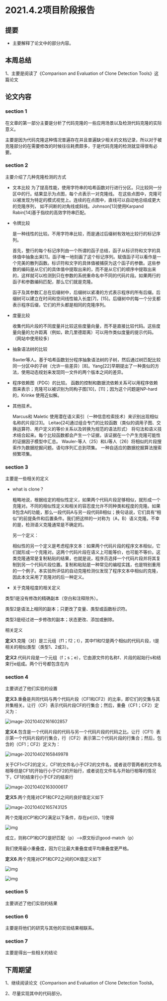 # 2021.4.2项目阶段报告
## 提要
- 主要解释了论文中的部分内容。

## 本周总结
1、主要是阅读了《Comparison and Evaluation of Clone Detection Tools》这篇论文

## 论文内容

### section 1

在文章的第一部分主要是分析了代码克隆的一些应用场景以及检测代码克隆的实际意义。

主要是因为代码克隆这种情况普遍存在并且普遍缺少相关的文档记录，所以对于被克隆部分的在需要修改的时候往往耗费颇多，于是代码克隆的检测就显得很有必要。

### section 2

主要介绍了几种克隆检测的方式
- 文本比较
	为了提高性能，使用字符串的哈希函数对行进行分区。只比较同一分区中的行。结果显示为点图，每个点表示一对克隆线。
	在这些点图中，克隆可以被发现为特定的模式视觉上。连续的在点图中，直线可以自动地总结成更大的克隆序列，
	如不间断的对角线或斜线。Johnson[13]使用Karpand Rabin[14]基于指纹的高效字符串匹配。
	
- 令牌比较

  是一种线性的比较。不用字符串比较，而是通过后缀树有效地比较行的标记序列。

  首先，整行的每个标记序列由一个所谓的函子总结，函子从标识符和文字的具体值中抽象出来[1]。函子唯一地刻画了这个标记序列。赋值函子可以看作是一个完美的散列函数。标识符和文字的具体值被捕获为这个函子的参数。这些参数的编码是从它们的具体值中提取出来的，而不是从它们的顺序中提取出来的，这样就可以检测到只在参数的系统重命名中不同的代码片段。如果两行的函子和参数编码匹配，那么它们就是克隆。

  函子及其参数汇总在后缀树中，后缀树以紧凑的方式表示程序的所有后缀。后缀树可以建立在时间和空间线性输入长度[7]，[15]。后缀树中的每一个分支都表示程序后缀，它们的开头都是相同的克隆序列。

- 度量比较

	收集代码片段的不同度量并比较这些度量向量，而不是直接比较代码。这些度量向量的允许距离（例如，欧几里德距离）可以用作类似度量的提示代码。（网站中使用较多）
	
- 抽象语法树的比较

  Baxter等人。基于哈希函数划分程序抽象语法树的子树，然后通过树匹配比较同一分区中的子树（允许一些差异）[8]。Yang[22]早期提出了一种类似的方法，使用动态规划来发现同一文件的两个版本之间的差异。

- 程序依赖图（PDG）的比较。
	函数的控制和数据流依赖关系可以用程序依赖图来表示；克隆可以被识别为同构子图[10]，[11]；因为这个问题是NP-hard的，Krinke 使用近似解。
  
- 其他技术。

  Marcus和 Maletic 使用潜在语义索引（一种信息检索技术）来识别出现相似名称的片段[23]。
  Leitao[24]通过组合专门的比较函数（类似的调用子图、交换运算符、用户定义的等价关系以及转换为规范的语法形式）
  将句法和语义技术结合起来。每个比较函数都会产生一个证据，该证据在一个产生克隆可能性的证据因子模型中汇总。
  Wauler-等人（25）和Li等人（26）将相似的片段搜索作为数据挖掘问题。语句序列汇总到项集。
  一种自适应的数据挖掘算法搜索频繁项集。

### section 3

主要是一些相关的定义

- what is clone？

  粗略地说，根据给定的相似性定义，如果两个代码片段足够相似，就形成一个克隆对。不同的相似性定义和相关的容忍度允许不同种类和程度的克隆。如果B包含A的功能，那么一段代码A与另一段代码B相似；换句话说，它们具有“相似”的前提条件和后置条件。我们把这样的一对称为（A，B）语义克隆。不幸的是，检测语义克隆通常是不确定的。

  另一个定义：

  相似性的另一个定义是考虑程序文本：如果两个代码片段的程序文本相似，它们就形成一个克隆对。这两个代码片段在语义上可能等价，也可能不等价。这类克隆通常是复制粘贴的结果，也就是说，程序员选择一个代码片段并将其复制到另一个代码片段位置。复制和粘贴是一种常见的编程实践，也是特别重用的一个例子。本实验所评估的自动克隆检测仪发现了程序文本中相似的克隆，因此本文采用了克隆对的后一种定义。

-  关于克隆程度的相关定义

  类型1是没有修改的精确副本（空白和注释除外）。

  类型2是语法上相同的副本；只更改了变量、类型或函数标识符。

  类型3是经过进一步修改的副本；状态更改、添加或删除。

  相关定义

  **定义1**.克隆（对）是三元组（f1；f2；t），其中f1和f2是两个相似的代码片段，t是相关的相似类型（类型1、2或3）。

  **定义2**.代码片段是一个元组（f；s；e），它由源文件的名称f、片段的起始行s和结束行e组成。两个行号都包含在内

### section 4

主要讲述了他们实验的设置

**定义3**.重叠是共同代码与两个代码片段（CF1和CF2）的比率，即它们的交集与其并集相关。让行（CF）表示代码片段CF的行集合；然后，重叠（CF1；CF2）定义为：

![image-20210402161602857](C:\Users\60917\AppData\Roaming\Typora\typora-user-images\image-20210402161602857.png)

**定义4**.包含是一个代码片段的代码与另一个代码片段的代码之比。让行（CF1）表示第一个代码片段的行集合，行（CF2）表示第二个代码片段的行集合；然后，包含的（CF1；CF2）定义为：

![image-20210402165849978](C:\Users\60917\AppData\Roaming\Typora\typora-user-images\image-20210402165849978.png)

关于CF1<CF2的定义，CF1的文件名小于CF2的文件名，或者说尽管两者的文件名相等但是CF1的开始行小于CF2的开始行，或者说在文件名与开始行相等的情况下，CF1的结束行小于CF2的结束行

![image-20210402163000617](C:\Users\60917\AppData\Roaming\Typora\typora-user-images\image-20210402163000617.png)

**定义5**.两个克隆对CP1和CP2之间的良好值定义如下

![image-20210402165743125](C:\Users\60917\AppData\Roaming\Typora\typora-user-images\image-20210402165743125.png)

两个克隆对CP1和CP2满足以下条件，存在p∈[0，1]使得

![img](file:///C:/Users/60917/AppData/Local/Temp/msohtmlclip1/01/clip_image002.png)

成立，则称CP1和CP2是好匹配（p）-->原文标识good-match（p）

我们使用最小重叠度，因为它比最大重叠度或平均重叠度更严格。

**定义6**.两个克隆对CP1和CP2之间的OK值定义如下

![img](file:///C:/Users/60917/AppData/Local/Temp/msohtmlclip1/01/clip_image001.png)

![img](file:///C:/Users/60917/AppData/Local/Temp/msohtmlclip1/01/clip_image002.png)



### section 5

主要讲述了他们实验的结果

### section 6

主要是将他们的研究与其他的实验结果相联系。

### section 7

主要是得出一些相关的结论



## 下周期望
1、继续阅读论文《Comparison and Evaluation of Clone Detection Tools》。

2、尽量实现其中的代码部分。